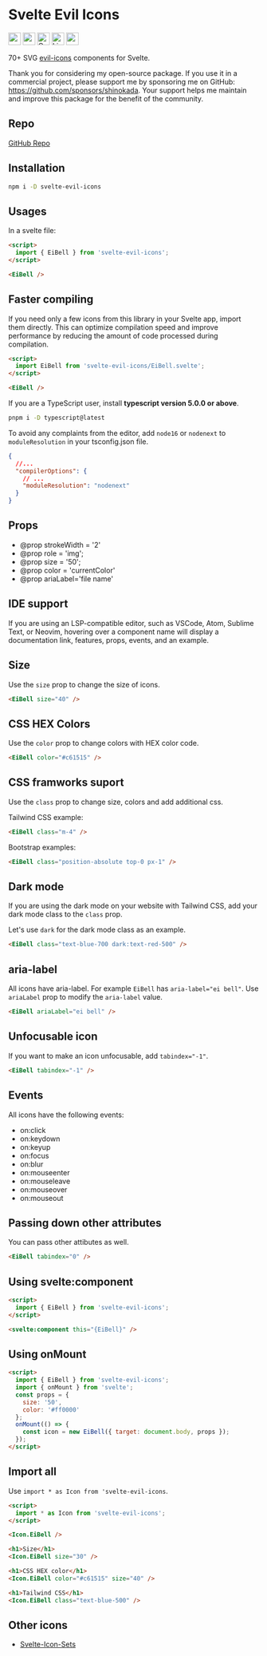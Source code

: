 # Svelte Evil Icons

<div class="flex justify-center gap-2 my-8">
<a href="https://github.com/sponsors/shinokada" target="_blank"><img src="https://img.shields.io/static/v1?label=Sponsor&message=%E2%9D%A4&logo=GitHub&color=%23fe8e86" height="25"></a>
<a href="https://www.npmjs.com/package/svelte-evil-icons" rel="nofollow" target="_blank"><img src="https://img.shields.io/npm/v/svelte-evil-icons" alt="npm" height="25"></a>
<a href="https://twitter.com/shinokada" rel="nofollow" target="_blank"><img src="https://img.shields.io/badge/created%20by-@shinokada-4BBAAB.svg" alt="Created by Shin Okada" height="25"></a>
<a href="https://opensource.org/licenses/MIT" rel="nofollow" target="_blank"><img src="https://img.shields.io/github/license/shinokada/svelte-evil-icons" alt="License" height="25"></a>
<a href="https://www.npmjs.com/package/svelte-evil-icons" rel="nofollow" target="_blank"><img src="https://img.shields.io/npm/dw/svelte-evil-icons.svg" alt="npm" height="25"></a>
</div>

70+ SVG [evil-icons](https://github.com/evil-icons/evil-icons) components for Svelte.

Thank you for considering my open-source package. If you use it in a commercial project, please support me by sponsoring me on GitHub: https://github.com/sponsors/shinokada. Your support helps me maintain and improve this package for the benefit of the community.

## Repo

[GitHub Repo](https://github.com/shinokada/svelte-evil-icons)

## Installation

```sh
npm i -D svelte-evil-icons
```

## Usages

In a svelte file:

```html
<script>
  import { EiBell } from 'svelte-evil-icons';
</script>

<EiBell />
```

## Faster compiling

If you need only a few icons from this library in your Svelte app, import them directly. This can optimize compilation speed and improve performance by reducing the amount of code processed during compilation.

```html
<script>
  import EiBell from 'svelte-evil-icons/EiBell.svelte';
</script>

<EiBell />
```

If you are a TypeScript user, install **typescript version 5.0.0 or above**.

```sh
pnpm i -D typescript@latest
```

To avoid any complaints from the editor, add `node16` or `nodenext` to `moduleResolution` in your tsconfig.json file.

```json
{
  //...
  "compilerOptions": {
    // ...
    "moduleResolution": "nodenext"
  }
}
```

## Props

- @prop strokeWidth = '2'
- @prop role = 'img';
- @prop size = '50';
- @prop color = 'currentColor'
- @prop ariaLabel='file name'

## IDE support

If you are using an LSP-compatible editor, such as VSCode, Atom, Sublime Text, or Neovim, hovering over a component name will display a documentation link, features, props, events, and an example.

## Size

Use the `size` prop to change the size of icons.

```html
<EiBell size="40" />
```

## CSS HEX Colors

Use the `color` prop to change colors with HEX color code.

```html
<EiBell color="#c61515" />
```

## CSS framworks suport

Use the `class` prop to change size, colors and add additional css.

Tailwind CSS example:

```html
<EiBell class="m-4" />
```

Bootstrap examples:

```html
<EiBell class="position-absolute top-0 px-1" />
```

## Dark mode

If you are using the dark mode on your website with Tailwind CSS, add your dark mode class to the `class` prop.

Let's use `dark` for the dark mode class as an example.

```html
<EiBell class="text-blue-700 dark:text-red-500" />
```

## aria-label

All icons have aria-label. For example `EiBell` has `aria-label="ei bell"`.
Use `ariaLabel` prop to modify the `aria-label` value.

```html
<EiBell ariaLabel="ei bell" />
```

## Unfocusable icon

If you want to make an icon unfocusable, add `tabindex="-1"`.

```html
<EiBell tabindex="-1" />
```

## Events

All icons have the following events:

- on:click
- on:keydown
- on:keyup
- on:focus
- on:blur
- on:mouseenter
- on:mouseleave
- on:mouseover
- on:mouseout

## Passing down other attributes

You can pass other attibutes as well.

```html
<EiBell tabindex="0" />
```

## Using svelte:component

```html
<script>
  import { EiBell } from 'svelte-evil-icons';
</script>

<svelte:component this="{EiBell}" />
```

## Using onMount

```html
<script>
  import { EiBell } from 'svelte-evil-icons';
  import { onMount } from 'svelte';
  const props = {
    size: '50',
    color: '#ff0000'
  };
  onMount(() => {
    const icon = new EiBell({ target: document.body, props });
  });
</script>
```

## Import all

Use `import * as Icon from 'svelte-evil-icons`.

```html
<script>
  import * as Icon from 'svelte-evil-icons';
</script>

<Icon.EiBell />

<h1>Size</h1>
<Icon.EiBell size="30" />

<h1>CSS HEX color</h1>
<Icon.EiBell color="#c61515" size="40" />

<h1>Tailwind CSS</h1>
<Icon.EiBell class="text-blue-500" />
```

## Other icons

- [Svelte-Icon-Sets](https://svelte-svg-icons.vercel.app/)
